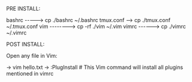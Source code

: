 PRE INSTALL:

bashrc -----> cp ./bashrc ~/.bashrc
tmux.conf --> cp ./tmux.conf ~/.tmux.conf
vim --------> cp -rf ./vim ~/.vim 
vimrc ------> cp ./vimrc ~/.vimrc

POST INSTALL:

Open any file in Vim:

-> vim hello.txt
-> :PlugInstall  # This Vim command will install all plugins mentioned in vimrc

